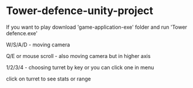 # Tower-defence-unity-project

If you want to play download 'game-application-exe' folder and run 'Tower defence.exe'

W/S/A/D - moving camera

Q/E or mouse scroll - also moving camera but in higher axis

1/2/3/4 - choosing turret by key or you can click one in menu

click on turret to see stats or range 
